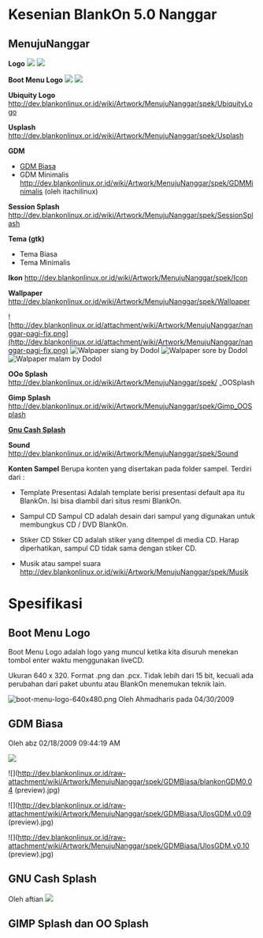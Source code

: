 # Kesenian BlankOn 5.0 Nanggar

## MenujuNanggar

**Logo**
![](http://dev.blankonlinux.or.id/raw-attachment/wiki/Artwork/MenujuNanggar/logo-glassy.png)
![](http://dev.blankonlinux.or.id/raw-attachment/wiki/Artwork/MenujuNanggar/logo-flat.png)

**Boot Menu Logo**
![](http://dev.blankonlinux.or.id/logo-blankon-flat.svg)
![](http://dev.blankonlinux.or.id/logo-blankon-glassy.svg)

**Ubiquity Logo**
http://dev.blankonlinux.or.id/wiki/Artwork/MenujuNanggar/spek/UbiquityLogo

**Usplash**
http://dev.blankonlinux.or.id/wiki/Artwork/MenujuNanggar/spek/Usplash

**GDM**
  * [GDM Biasa ](/#gdm-biasa)
  * GDM Minimalis
    http://dev.blankonlinux.or.id/wiki/Artwork/MenujuNanggar/spek/GDMMinimalis
(oleh itachilinux)

**Session Splash**
http://dev.blankonlinux.or.id/wiki/Artwork/MenujuNanggar/spek/SessionSplash

**Tema (gtk)**
  * Tema Biasa
  * Tema Minimalis

**Ikon**
http://dev.blankonlinux.or.id/wiki/Artwork/MenujuNanggar/spek/Icon

**Wallpaper**
http://dev.blankonlinux.or.id/wiki/Artwork/MenujuNanggar/spek/Wallpaper

![http://dev.blankonlinux.or.id/attachment/wiki/Artwork/MenujuNanggar/nanggar-pagi-fix.png](http://dev.blankonlinux.or.id/attachment/wiki/Artwork/MenujuNanggar/nanggar-pagi-fix.png)
![Walpaper siang by Dodol](http://dev.blankonlinux.or.id/raw-attachment/wiki/Artwork/MenujuNanggar/nanggar-siang-fix.png)
![Walpaper sore by Dodol](http://dev.blankonlinux.or.id/raw-attachment/wiki/Artwork/MenujuNanggar/nanggar-sore-fix.png)
![Walpaper malam by Dodol](http://dev.blankonlinux.or.id/raw-attachment/wiki/Artwork/MenujuNanggar/nanggar-malem-fixx.png)

**OOo Splash**
​http://dev.blankonlinux.or.id/wiki/Artwork/MenujuNanggar/spek/
_OOSplash

**Gimp Splash**
​http://dev.blankonlinux.or.id/wiki/Artwork/MenujuNanggar/spek/Gimp_OOSplash

[**Gnu Cash Splash**](#/gnu-cash-splash)

**Sound**
​http://dev.blankonlinux.or.id/wiki/Artwork/MenujuNanggar/spek/Sound

**Konten Sampel**
Berupa konten yang disertakan pada folder sampel. Terdiri dari :
  * Template Presentasi
    Adalah template berisi presentasi default apa itu BlankOn. Isi bisa diambil dari situs resmi BlankOn.

  * Sampul CD
    Sampul CD adalah desain dari sampul yang digunakan untuk membungkus CD / DVD BlankOn.
  * Stiker CD 
    Stiker CD adalah stiker yang ditempel di media CD. Harap diperhatikan, sampul CD tidak sama dengan stiker CD.
  * Musik atau sampel suara
    http://dev.blankonlinux.or.id/wiki/Artwork/MenujuNanggar/spek/Musik


# Spesifikasi
## Boot Menu Logo
Boot Menu Logo adalah logo yang muncul ketika kita disuruh menekan tombol enter waktu menggunakan liveCD.

Ukuran 640 x 320. Format .png dan .pcx. Tidak lebih dari 15 bit, kecuali ada perubahan dari paket ubuntu atau BlankOn menemukan teknik lain.

![boot-menu-logo-640x480.png](http://dev.blankonlinux.or.id/raw-attachment/wiki/Artwork/MenujuNanggar/spek/BootMenu/boot-menu-logo-640x480.png)
Oleh Ahmadharis pada 04/30/2009


## GDM Biasa
Oleh abz 02/18/2009 09:44:19 AM

![](http://dev.blankonlinux.or.id/raw-attachment/wiki/Artwork/MenujuNanggar/spek/GDMBiasa/blankonGDM0.02(preview).jpg)

![](http://dev.blankonlinux.or.id/raw-attachment/wiki/Artwork/MenujuNanggar/spek/GDMBiasa/blankonGDM0.04
(preview).jpg)

![](http://dev.blankonlinux.or.id/raw-attachment/wiki/Artwork/MenujuNanggar/spek/GDMBiasa/UlosGDM.v0.09
(preview).jpg)

![](http://dev.blankonlinux.or.id/raw-attachment/wiki/Artwork/MenujuNanggar/spek/GDMBiasa/UlosGDM.v0.10
(preview).jpg)


## GNU Cash Splash
Oleh aftian
![](http://dev.blankonlinux.or.id/raw-attachment/wiki/Artwork/MenujuNanggar/spek/GNUCash_Splash/gnucash_splash.png)

##  GIMP Splash dan OO Splash





